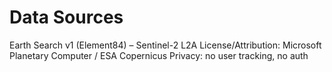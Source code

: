 # Data Sources
Earth Search v1 (Element84) – Sentinel-2 L2A
License/Attribution: Microsoft Planetary Computer / ESA Copernicus
Privacy: no user tracking, no auth
